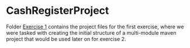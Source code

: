 # CashRegisterProject

Folder [Exercise 1](Exercise1) contains the project files for the first exercise, where we were tasked with creating the initial structure of a multi-module maven project that would be used later on for exercise 2.
